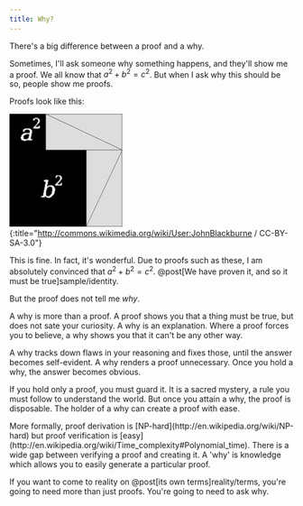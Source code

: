 ```yaml
---
title: Why?
---
```

There's a big difference between a proof and a why.

Sometimes, I'll ask someone why something happens, and they'll show me a proof. We all know that $a^2 + b^2 = c^2$. But when I ask why this should be so, people show me proofs.

Proofs look like this:

![Pythagorean](/images/pythagorean.gif){:title="http://commons.wikimedia.org/wiki/User:JohnBlackburne / CC-BY-SA-3.0"}

This is fine. In fact, it's wonderful. Due to proofs such as these, I am absolutely convinced that $a^2 + b^2 = c^2$. @post[We have proven it, and so it must be true]sample/identity.

But the proof does not tell me *why*.

A why is more than a proof. A proof shows you that a thing must be true, but does not sate your curiosity. A why is an explanation. Where a proof forces you to believe, a why shows you that it can't be any other way.

A why tracks down flaws in your reasoning and fixes those, until the answer becomes self-evident. A why renders a proof unnecessary. Once you hold a why, the answer becomes obvious.

If you hold only a proof, you must guard it. It is a sacred mystery, a rule you must follow to understand the world. But once you attain a why, the proof is disposable. The holder of a why can <span class="rules" markdown="inline">create a proof with ease</span>.

<aside class="rules" markdown="block">
More formally, proof derivation is [NP-hard](http://en.wikipedia.org/wiki/NP-hard) but proof verification is [easy](http://en.wikipedia.org/wiki/Time_complexity#Polynomial_time). There is a wide gap between verifying a proof and creating it. A 'why' is knowledge which allows you to easily generate a particular proof.
</aside>



If you want to come to reality on @post[its own terms]reality/terms, you're going to need more than just proofs. You're going to need to ask why.
